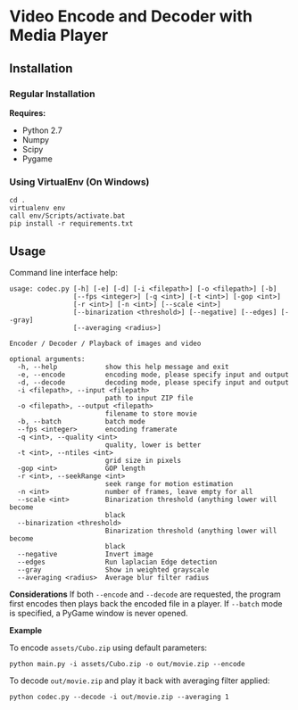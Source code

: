 # Video Encode and Decoder with Media Player

## Installation

### Regular Installation

**Requires:**
- Python 2.7
- Numpy
- Scipy
- Pygame

### Using VirtualEnv (On Windows)
```
cd .
virtualenv env
call env/Scripts/activate.bat
pip install -r requirements.txt
```

## Usage
Command line interface help:

```
usage: codec.py [-h] [-e] [-d] [-i <filepath>] [-o <filepath>] [-b]
                [--fps <integer>] [-q <int>] [-t <int>] [-gop <int>]
                [-r <int>] [-n <int>] [--scale <int>]
                [--binarization <threshold>] [--negative] [--edges] [--gray]
                [--averaging <radius>]

Encoder / Decoder / Playback of images and video

optional arguments:
  -h, --help            show this help message and exit
  -e, --encode          encoding mode, please specify input and output
  -d, --decode          decoding mode, please specify input and output
  -i <filepath>, --input <filepath>
                        path to input ZIP file
  -o <filepath>, --output <filepath>
                        filename to store movie
  -b, --batch           batch mode
  --fps <integer>       encoding framerate
  -q <int>, --quality <int>
                        quality, lower is better
  -t <int>, --ntiles <int>
                        grid size in pixels
  -gop <int>            GOP length
  -r <int>, --seekRange <int>
                        seek range for motion estimation
  -n <int>              number of frames, leave empty for all
  --scale <int>         Binarization threshold (anything lower will become
                        black
  --binarization <threshold>
                        Binarization threshold (anything lower will become
                        black
  --negative            Invert image
  --edges               Run laplacian Edge detection
  --gray                Show in weighted grayscale
  --averaging <radius>  Average blur filter radius
```

**Considerations**
If both `--encode` and `--decode` are requested, the program first encodes then plays back the
encoded file in a player. If `--batch` mode is specified, a PyGame window is never opened.

**Example**

To encode `assets/Cubo.zip` using default parameters:

```
python main.py -i assets/Cubo.zip -o out/movie.zip --encode
```

To decode `out/movie.zip` and play it back with averaging filter applied:
```
python codec.py --decode -i out/movie.zip --averaging 1
```
